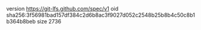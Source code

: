 version https://git-lfs.github.com/spec/v1
oid sha256:3f56981bad157df384c2d6b8ac3f9027d052c2548b25b8b4c50c8b1b364b8beb
size 2736
